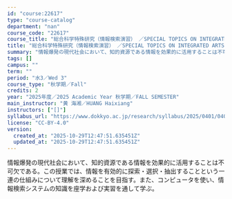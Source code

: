```yaml
---
id: "course:22617"
type: "course-catalog"
department: "nan"
course_code: "22617"
course_title: "総合科学特殊研究（情報検索演習） ／SPECIAL TOPICS ON INTEGRATED ARTS AND SCIENCES: INFORMATION RETRIEVAL"
title: "総合科学特殊研究（情報検索演習） ／SPECIAL TOPICS ON INTEGRATED ARTS AND SCIENCES: INFORMATION RETRIEVAL"
summary: "情報爆発の現代社会において、知的資源である情報を効果的に活用することは不可欠である。この授業では、情報を有効的に探索・選択・抽出することという一連の仕組みについて理解を深めることを目指す。また、コンピュータを使い、情報検索システムの知識を座…"
tags: []
campus: ""
term: ""
period: "水3／Wed 3"
course_type: "秋学期／Fall"
credits: 2
year: "2025年度／2025 Academic Year 秋学期／FALL SEMESTER"
main_instructor: "黄 海湘／HUANG Haixiang"
instructors: ["[]"]
syllabus_url: "https://www.dokkyo.ac.jp/research/syllabus/2025/0401/0401_22617_ja_JP.html"
license: "CC-BY-4.0"
version:
  created_at: "2025-10-29T12:47:51.635451Z"
  updated_at: "2025-10-29T12:47:51.635451Z"
---
```

情報爆発の現代社会において、知的資源である情報を効果的に活用することは不可欠である。この授業では、情報を有効的に探索・選択・抽出することという一連の仕組みについて理解を深めることを目指す。また、コンピュータを使い、情報検索システムの知識を座学および実習を通して学ぶ。

